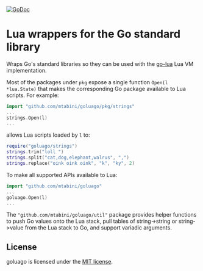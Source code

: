 [![GoDoc](https://godoc.org/github.com/mtabini/goluago?status.png)](https://godoc.org/github.com/mtabini/goluago)

Lua wrappers for the Go standard library
========================================

Wraps Go's standard libraries so they can be used with the [go-lua](https://github.com/mtabini/go-lua) Lua VM implementation.

Most of the packages under `pkg` expose a single function `Open(l *lua.State)` that makes the corresponding Go package available to Lua scripts. For example:
```go
import "github.com/mtabini/goluago/pkg/strings"
...
strings.Open(l)
...
```
allows Lua scripts loaded by `l` to:
```lua
require("goluago/strings")
strings.trim("loll ")
strings.split("cat,dog,elephant,walrus", ",")
strings.replace("oink oink oink", "k", "ky", 2)
```

To make all supported APIs available to Lua:
```go
import "github.com/mtabini/goluago"
...
goluago.Open(l)
...
```

The `"github.com/mtabini/goluago/util"` package provides helper functions to push Go values onto the Lua stack, pull tables of string->string or string->value from the Lua stack to Go, and support variadic arguments.

License
-------

goluago is licensed under the [MIT license](https://github.com/mtabini/goluago/blob/master/LICENSE.md).
